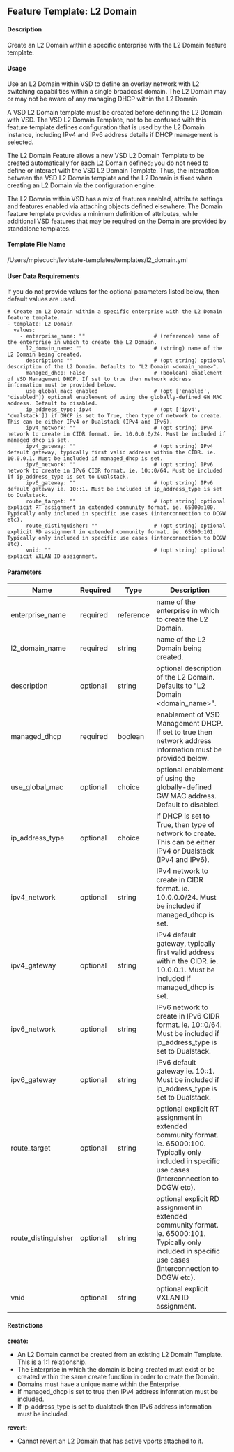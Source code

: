 ## Feature Template: L2 Domain
#### Description
Create an L2 Domain within a specific enterprise with the L2 Domain feature template.

#### Usage
Use an L2 Domain within VSD to define an overlay network with L2 switching capabilities within a single broadcast domain. The L2 Domain may or may not be aware of any managing DHCP within the L2 Domain.

A VSD L2 Domain template must be created before defining the L2 Domain with VSD. The VSD L2 Domain Template, not to be confused with this feature template defines configuration that is used by the L2 Domain instance, including IPv4 and IPv6 address details if DHCP management is selected.

The L2 Domain Feature allows a new VSD L2 Domain Template to be created automatically for each L2 Domain defined; you do not need to define or interact with the VSD L2 Domain Template. Thus, the interaction between the VSD L2 Domain template and the L2 Domain is fixed when creating an L2 Domain via the configuration engine.

The L2 Domain within VSD has a mix of features enabled, attribute settings and features enabled via attaching objects defined elsewhere. The Domain feature template provides a minimum definition of attributes, while additional VSD features that may be required on the Domain are provided by standalone templates.

#### Template File Name
/Users/mpiecuch/levistate-templates/templates/l2_domain.yml

#### User Data Requirements
If you do not provide values for the optional parameters listed below, then default values are used.

```
# Create an L2 Domain within a specific enterprise with the L2 Domain feature template.
- template: L2 Domain
  values:
    - enterprise_name: ""                      # (reference) name of the enterprise in which to create the L2 Domain.
      l2_domain_name: ""                       # (string) name of the L2 Domain being created.
      description: ""                          # (opt string) optional description of the L2 Domain. Defaults to "L2 Domain <domain_name>".
      managed_dhcp: False                      # (boolean) enablement of VSD Management DHCP. If set to true then network address information must be provided below.
      use_global_mac: enabled                  # (opt ['enabled', 'disabled']) optional enablement of using the globally-defined GW MAC address. Default to disabled.
      ip_address_type: ipv4                    # (opt ['ipv4', 'dualstack']) if DHCP is set to True, then type of network to create. This can be either IPv4 or Dualstack (IPv4 and IPv6).
      ipv4_network: ""                         # (opt string) IPv4 network to create in CIDR format. ie. 10.0.0.0/24. Must be included if managed_dhcp is set.
      ipv4_gateway: ""                         # (opt string) IPv4 default gateway, typically first valid address within the CIDR. ie. 10.0.0.1. Must be included if managed_dhcp is set.
      ipv6_network: ""                         # (opt string) IPv6 network to create in IPv6 CIDR format. ie. 10::0/64. Must be included if ip_address_type is set to Dualstack.
      ipv6_gateway: ""                         # (opt string) IPv6 default gateway ie. 10::1. Must be included if ip_address_type is set to Dualstack.
      route_target: ""                         # (opt string) optional explicit RT assignment in extended community format. ie. 65000:100. Typically only included in specific use cases (interconnection to DCGW etc).
      route_distinguisher: ""                  # (opt string) optional explicit RD assignment in extended community format. ie. 65000:101. Typically only included in specific use cases (interconnection to DCGW etc).
      vnid: ""                                 # (opt string) optional explicit VXLAN ID assignment.

```

#### Parameters
Name | Required | Type | Description
---- | -------- | ---- | -----------
enterprise_name | required | reference | name of the enterprise in which to create the L2 Domain.
l2_domain_name | required | string | name of the L2 Domain being created.
description | optional | string | optional description of the L2 Domain. Defaults to "L2 Domain <domain_name>".
managed_dhcp | required | boolean | enablement of VSD Management DHCP. If set to true then network address information must be provided below.
use_global_mac | optional | choice | optional enablement of using the globally-defined GW MAC address. Default to disabled.
ip_address_type | optional | choice | if DHCP is set to True, then type of network to create. This can be either IPv4 or Dualstack (IPv4 and IPv6).
ipv4_network | optional | string | IPv4 network to create in CIDR format. ie. 10.0.0.0/24. Must be included if managed_dhcp is set.
ipv4_gateway | optional | string | IPv4 default gateway, typically first valid address within the CIDR. ie. 10.0.0.1. Must be included if managed_dhcp is set.
ipv6_network | optional | string | IPv6 network to create in IPv6 CIDR format. ie. 10::0/64. Must be included if ip_address_type is set to Dualstack.
ipv6_gateway | optional | string | IPv6 default gateway ie. 10::1. Must be included if ip_address_type is set to Dualstack.
route_target | optional | string | optional explicit RT assignment in extended community format. ie. 65000:100. Typically only included in specific use cases (interconnection to DCGW etc).
route_distinguisher | optional | string | optional explicit RD assignment in extended community format. ie. 65000:101. Typically only included in specific use cases (interconnection to DCGW etc).
vnid | optional | string | optional explicit VXLAN ID assignment.


#### Restrictions
**create:**
* An L2 Domain cannot be created from an existing L2 Domain Template. This is a 1:1 relationship.
* The Enterprise in which the domain is being created must exist or be created within the same create function in order to create the Domain.
* Domains must have a unique name within the Enterprise.
* If managed_dhcp is set to true then IPv4 address information must be included.
* If ip_address_type is set to dualstack then IPv6 address information must be included.

**revert:**
* Cannot revert an L2 Domain that has active vports attached to it.

